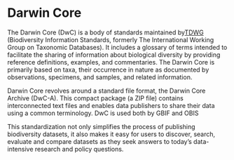 # Darwin Core

The Darwin Core (DwC) is a body of standards maintained by[TDWG](https://www.tdwg.org)  (Biodiversity Information Standards, formerly The International Working Group on Taxonomic Databases).
It includes a glossary of terms intended to facilitate the sharing of information about biological diversity by providing reference definitions, examples, and commentaries. The Darwin Core is primarily based on taxa, their occurrence in nature as documented by observations, specimens, and samples, and related information.

Darwin Core revolves around a standard file format, the Darwin Core Archive (DwC-A). This compact package (a ZIP file) contains interconnected text files and enables data publishers to share their data using a common terminology.
DwC is used both by GBIF and OBIS
 
 
 This standardization not only simplifies the process of publishing biodiversity datasets, it also makes it easy for users to discover, search, evaluate and compare datasets as they seek answers to today’s data-intensive research and policy questions.
